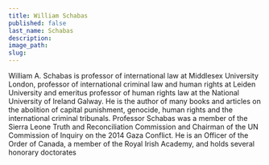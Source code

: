 ```yaml
---
title: William Schabas
published: false
last_name: Schabas
description:
image_path:
slug:
---
```



William A. Schabas is professor of international law at Middlesex University London, professor of international criminal law and human rights at Leiden University and emeritus professor of human rights law at the National University of Ireland Galway. He is the author of many books and articles on the abolition of capital punishment, genocide, human rights and the international criminal tribunals. Professor Schabas was a member of the Sierra Leone Truth and Reconciliation Commission and Chairman of the UN Commission of Inquiry on the 2014 Gaza Conflict. He is an Officer of the Order of Canada, a member of the Royal Irish Academy, and holds several honorary doctorates